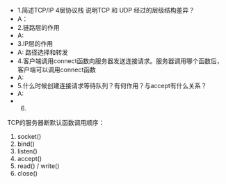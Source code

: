 * 1.简述TCP/IP 4层协议栈 说明TCP 和 UDP 经过的层级结构差异？
* A：
* 2.链路层的作用
* A:
* 3.IP层的作用
* A: 路径选择和转发
* 4.客户端调用connect函数向服务器发送连接请求。服务器调用哪个函数后，客户端可以调用connect函数
* A:
* 5.什么时候创建连接请求等待队列？有何作用？与accept有什么关系？
* A:
* 6.

TCP的服务器断默认函数调用顺序：
1. socket()
2. bind()
3. listen()
4. accept()
5. read() / write()
6. close()

